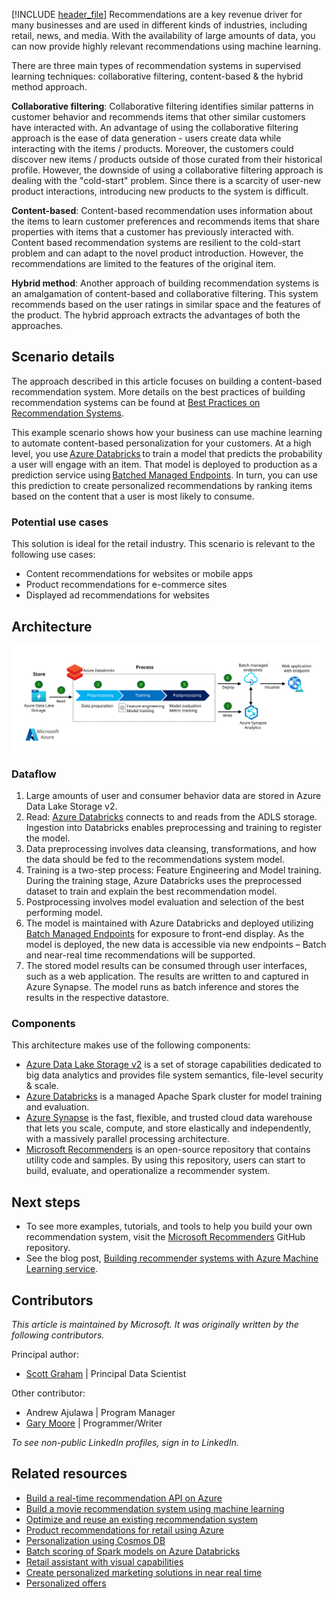 [!INCLUDE [header_file](../../../includes/sol-idea-header.md)]
Recommendations are a key revenue driver for many businesses and are used in different kinds of industries, including retail, news, and media. With the availability of large amounts of data, you can now provide highly relevant recommendations using machine learning.

There are three main types of recommendation systems in supervised learning techniques: collaborative filtering, content-based & the hybrid method approach.

**Collaborative filtering**: Collaborative filtering identifies similar patterns in customer behavior and recommends items that other similar customers have interacted with. An advantage of using the collaborative filtering approach is the ease of data generation - users create data while interacting with the items / products. Moreover, the customers could discover new items / products outside of those curated from their historical profile. However, the downside of using a collaborative filtering approach is dealing with the "cold-start" problem. Since there is a scarcity of user-new product interactions, introducing new products to the system is difficult. 

**Content-based**: Content-based recommendation uses information about the items to learn customer preferences and recommends items that share properties with items that a customer has previously interacted with. Content based recommendation systems are resilient to the cold-start problem and can adapt to the novel product introduction. However, the recommendations are limited to the features of the original item. 

**Hybrid method**: Another approach of building recommendation systems is an amalgamation of content-based and collaborative filtering. This system recommends based on the user ratings in similar space and the features of the product. The hybrid approach extracts the advantages of both the approaches. 

## Scenario details

The approach described in this article focuses on building a content-based recommendation system. More details on the best practices of building recommendation systems can be found at [Best Practices on Recommendation Systems](https://github.com/microsoft/recommenders).

This example scenario shows how your business can use machine learning to automate content-based personalization for your customers. At a high level, you use [Azure Databricks](/azure/databricks/scenarios/what-is-azure-databricks) to train a model that predicts the probability a user will engage with an item. That model is deployed to production as a prediction service using [Batched Managed Endpoints](/azure/machine-learning/concept-endpoints). In turn, you can use this prediction to create personalized recommendations by ranking items based on the content that a user is most likely to consume. 

### Potential use cases

This solution is ideal for the retail industry. This scenario is relevant to the following use cases:

- Content recommendations for websites or mobile apps
- Product recommendations for e-commerce sites
- Displayed ad recommendations for websites

## Architecture

![Architectural diagram: training, evaluation, and deployment of a machine learning model for content-based personalization using Azure Databricks.](./media/scalable-personalization-with-content-based-recommendation-system-architecture.svg)

### Dataflow

1. Large amounts of user and consumer behavior data are stored in Azure Data Lake Storage v2. 
1. Read: [Azure Databricks](/azure/databricks/scenarios/what-is-azure-databricks) connects to and reads from the ADLS storage. Ingestion into Databricks enables preprocessing and training to register the model. 
1. Data preprocessing involves data cleansing, transformations, and how the data should be fed to the recommendations system model. 
1. Training is a two-step process: Feature Engineering and Model training. During the training stage, Azure Databricks uses the preprocessed dataset to train and explain the best recommendation model. 
1. Postprocessing involves model evaluation and selection of the best performing model. 
1. The model is maintained with Azure Databricks and deployed utilizing [Batch Managed Endpoints](/azure/machine-learning/concept-endpoints) for exposure to front-end display. As the model is deployed, the new data is accessible via new endpoints – Batch and near-real time recommendations will be supported.  
1. The stored model results can be consumed through user interfaces, such as a web application. The results are written to and captured in Azure Synapse. The model runs as batch inference and stores the results in the respective datastore. 

### Components

This architecture makes use of the following components:

- [Azure Data Lake Storage v2] is a set of storage capabilities dedicated to big data analytics and provides file system semantics, file-level security & scale.
- [Azure Databricks] is a managed Apache Spark cluster for model training and evaluation. 
- [Azure Synapse] is the fast, flexible, and trusted cloud data warehouse that lets you scale, compute, and store elastically and independently, with a massively parallel processing architecture.
- [Microsoft Recommenders] is an open-source repository that contains utility code and samples. By using this repository, users can start to build, evaluate, and operationalize a recommender system.

## Next steps

- To see more examples, tutorials, and tools to help you build your own recommendation system, visit the [Microsoft Recommenders] GitHub repository.
- See the blog post, [Building recommender systems with Azure Machine Learning service](https://azure.microsoft.com/blog/building-recommender-systems-with-azure-machine-learning-service).

## Contributors

*This article is maintained by Microsoft. It was originally written by the following contributors.*

Principal author:

- [Scott Graham](https://www.linkedin.com/in/scott-graham-3a23822) | Principal Data Scientist

Other contributor:

- Andrew Ajulawa | Program Manager
- [Gary Moore](https://www.linkedin.com/in/gwmoore) | Programmer/Writer

*To see non-public LinkedIn profiles, sign in to LinkedIn.*

## Related resources

- [Build a real-time recommendation API on Azure](../../reference-architectures/ai/real-time-recommendation.yml)
- [Build a movie recommendation system using machine learning](movie-recommendations-with-machine-learning.yml)
- [Optimize and reuse an existing recommendation system](../../industries/retail/recommendation-engine-optimization.yml)
- [Product recommendations for retail using Azure](../../solution-ideas/articles/product-recommendations.yml)
- [Personalization using Cosmos DB](../../solution-ideas/articles/personalization-using-cosmos-db.yml)
- [Batch scoring of Spark models on Azure Databricks](../../reference-architectures/ai/batch-scoring-databricks.yml)
- [Retail assistant with visual capabilities](../../solution-ideas/articles/retail-assistant-or-vacation-planner-with-visual-capabilities.yml)
- [Create personalized marketing solutions in near real time](../../solution-ideas/articles/personalized-marketing.yml)
- [Personalized offers](../../solution-ideas/articles/personalized-offers.yml)

<!-- links -->

[Azure Databricks]: https://azure.microsoft.com/services/databricks
[Azure Data Lake Storage v2]: /azure/storage/blobs/data-lake-storage-introduction
[Azure Machine Learning]: https://azure.microsoft.com/services/machine-learning-service
[Microsoft Recommenders]: https://github.com/Microsoft/Recommenders
[Azure Synapse]: https://azure.microsoft.com/en-us/services/synapse-analytics/